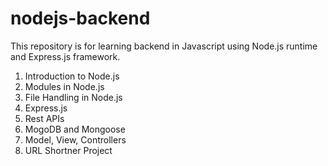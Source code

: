 # nodejs-backend

This repository is for learning backend in Javascript using Node.js runtime and Express.js framework.

1. Introduction to Node.js
2. Modules in Node.js
3. File Handling in Node.js
4. Express.js
5. Rest APIs
6. MogoDB and Mongoose
7. Model, View, Controllers
8. URL Shortner Project
